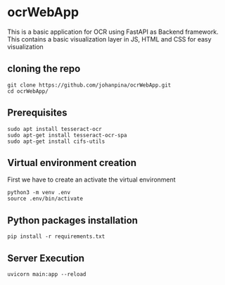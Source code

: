 # ocrWebApp
This is a basic application for OCR using FastAPI as Backend framework. This contains a basic visualization layer in JS, HTML and CSS for easy visualization

## cloning the repo

```
git clone https://github.com/johanpina/ocrWebApp.git
cd ocrWebApp/
```


## Prerequisites

```
sudo apt install tesseract-ocr
sudo apt-get install tesseract-ocr-spa
sudo apt-get install cifs-utils
```

## Virtual environment creation

First we have to create an activate the virtual environment


```
python3 -m venv .env
source .env/bin/activate
```

## Python packages installation 

```
pip install -r requirements.txt
```


## Server Execution

```
uvicorn main:app --reload
```

